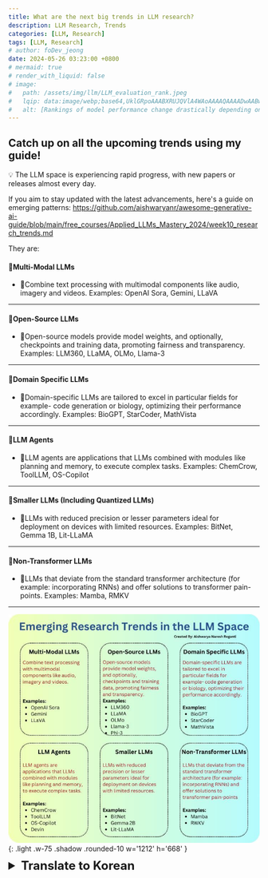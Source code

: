 ```yaml
---
title: What are the next big trends in LLM research?
description: LLM Research, Trends
categories: [LLM, Research]
tags: [LLM, Research]
# author: foDev_jeong
date: 2024-05-26 03:23:00 +0800
# mermaid: true
# render_with_liquid: false
# image:
#   path: /assets/img/llm/LLM_evaluation_rank.jpeg
#   lqip: data:image/webp;base64,UklGRpoAAABXRUJQVlA4WAoAAAAQAAAADwAABwAAQUxQSDIAAAARL0AmbZurmr57yyIiqE8oiG0bejIYEQTgqiDA9vqnsUSI6H+oAERp2HZ65qP/VIAWAFZQOCBCAAAA8AEAnQEqEAAIAAVAfCWkAALp8sF8rgRgAP7o9FDvMCkMde9PK7euH5M1m6VWoDXf2FkP3BqV0ZYbO6NA/VFIAAAA
#   alt: [Rankings of model performance change drastically depending on which LLM is used as the judge on KILT-NQ]
---
```



## Catch up on all the upcoming trends using my guide! 

💡 The LLM space is experiencing rapid progress, with new papers or releases almost every day.

If you aim to stay updated with the latest advancements, here's a guide on emerging patterns: <https://github.com/aishwaryanr/awesome-generative-ai-guide/blob/main/free_courses/Applied_LLMs_Mastery_2024/week10_research_trends.md>

They are: 

#### 🚀Multi-Modal LLMs
- 📕Combine text processing with multimodal components like audio, imagery and videos. Examples: OpenAI Sora, Gemini, LLaVA
---

#### 🚀Open-Source LLMs
- 📕Open-source models provide model weights, and optionally, checkpoints and training data, promoting fairness and transparency. Examples: LLM360, LLaMA, OLMo, Llama-3
---

#### 🚀Domain Specific LLMs
- 📕Domain-specific LLMs are tailored to excel in particular fields for example- code generation or biology, optimizing their performance accordingly. Examples: BioGPT, StarCoder, MathVista
---

#### 🚀LLM Agents
- 📕LLM agents are applications that LLMs combined with modules like planning and memory, to execute complex tasks. Examples: ChemCrow, ToolLLM, OS-Copilot
---

#### 🚀Smaller LLMs (Including Quantized LLMs)
- 📕LLMs with reduced precision or lesser parameters ideal for deployment on devices with limited resources. Examples: BitNet, Gemma 1B, Lit-LLaMA
---

#### 🚀Non-Transformer LLMs
- 📕LLMs that deviate from the standard transformer architecture (for example: incorporating RNNs) and offer solutions to transformer pain-points. Examples: Mamba, RMKV
---


![ LLM Research Trends ](/assets/img/llm/LLM_research_trends.jpeg){: .light .w-75 .shadow .rounded-10 w='1212' h='668' }

<details markdown="1">
<summary style= "font-size:24px; line-height:24px; font-weight:bold; cursor:pointer;" > Translate to Korean </summary>

* * * 

## 내 가이드를 사용하여 다가오는 모든 트렌드를 따라잡으세요! 

💡 LLM 분야는 거의 매일 새로운 논문이나 발표를 통해 급속한 발전을 이루고 있습니다.

최신 발전 사항을 최신 상태로 유지하려는 경우 새로운 패턴에 대한 가이드가 있습니다. <https://github.com/aishwaryanr/awesome-generative-ai-guide/blob/main/free_courses/Applied_LLMs_Mastery_2024/week10_research_trends.md>

그들은: 

#### 🚀멀티모달 LLM
- 📕텍스트 처리를 오디오, 이미지 및 비디오와 같은 다중 모드 구성 요소와 결합합니다. 예: OpenAI Sora, Gemini, LLaVA
---

#### 🚀오픈 소스 LLM
- 📕오픈 소스 모델은 모델 가중치와 선택적으로 체크포인트 및 학습 데이터를 제공하여 공정성과 투명성을 촉진합니다. 예: LLM360, LLaMA, OLMo, Llama-3
---

#### 🚀도메인별 LLM
- 📕도메인별 LLM은 코드 생성 또는 생물학과 같은 특정 분야에서 탁월한 성능을 발휘하도록 맞춤화되어 그에 따라 성능을 최적화합니다. 예: BioGPT, StarCoder, MathVista
---

#### 🚀LLM 에이전트
- 📕LLM 에이전트는 복잡한 작업을 실행하기 위해 LLM이 계획 및 메모리와 같은 모듈과 결합한 애플리케이션입니다. 예: ChemCrow, ToolLLM, OS-Copilot
---

#### 🚀더 작은 LLM(양자화된 LLM 포함)
- 📕정밀도가 낮거나 매개변수가 적은 LLM은 리소스가 제한된 장치에 배포하는 데 적합합니다. 예: BitNet, Gemma 1B, Lit-LLaMA
---

#### 🚀비변압기 LLM
 -📕표준 트랜스포머 아키텍처(예: RNN 통합)에서 벗어나 트랜스포머 문제점에 대한 솔루션을 제공하는 LLM입니다. 예: 맘바, RMKV
---

</details>